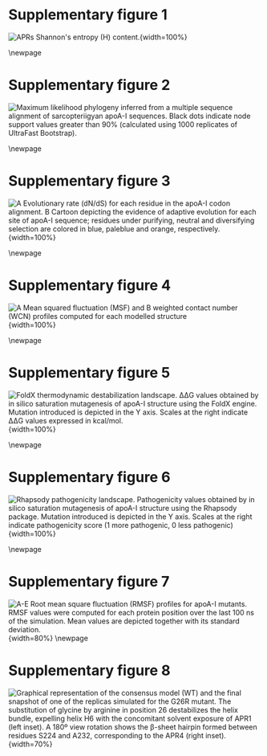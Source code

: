 # Supplementary figure 1

![APRs Shannon's entropy (H) content.](suppl_figure1.png){width=100%}

\newpage

# Supplementary figure 2

![Maximum likelihood phylogeny inferred from a multiple sequence alignment of sarcopteriigyan apoA-I sequences. Black dots indicate node support values greater than 90% (calculated using 1000 replicates of UltraFast Bootstrap).](suppl_figure2.png)

\newpage

# Supplementary figure 3

![**A** Evolutionary rate (dN/dS) for each residue in the apoA-I codon alignment. **B** Cartoon depicting the evidence of adaptive evolution for each site of apoA-I sequence; residues under purifying, neutral and diversifying selection are colored in blue, paleblue and orange, respectively.](suppl_figure3.png){width=100%}

\newpage

# Supplementary figure 4

![**A** Mean squared fluctuation (MSF) and **B** weighted contact number (WCN) profiles computed for each modelled structure](suppl_figure4.png){width=100%}

\newpage

# Supplementary figure 5

![FoldX thermodynamic destabilization landscape.
ΔΔG values obtained by *in silico* saturation mutagenesis of apoA-I structure using the FoldX engine. Mutation introduced is depicted in the Y axis. Scales at the right indicate ΔΔG values expressed in kcal/mol.](suppl_figure5.png){width=100%}

\newpage

# Supplementary figure 6

![Rhapsody pathogenicity landscape. Pathogenicity values obtained by *in silico* saturation mutagenesis of apoA-I structure using the Rhapsody package. Mutation introduced is depicted in the Y axis. Scales at the right indicate pathogenicity score (1 more pathogenic, 0 less pathogenic)](suppl_figure6.png){width=100%}

\newpage


# Supplementary figure 7

![**A-E** Root mean square fluctuation (RMSF) profiles for apoA-I mutants. RMSF values were computed for each protein position over the last 100 ns of the simulation. Mean values are depicted together with its standard deviation.](suppl_figure7.png){width=80%}
\newpage

# Supplementary figure 8

![Graphical representation of the consensus model (WT) and the final snapshot of one of the replicas simulated for the G26R mutant. The substitution of glycine by arginine in position 26 destabilizes the helix bundle, expelling helix H6 with the concomitant solvent exposure of APR1 (left inset). A 180º view rotation shows the β-sheet hairpin formed between residues S224 and A232, corresponding to the APR4 (right inset).](suppl_figure8.tiff){width=70%}
